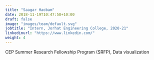 ```yaml
---
title: "Saagar Haobam"
date: 2018-11-19T10:47:58+10:00
draft: false
image: "images/team/default.svg"
jobtitle: "Intern, Jorhat Engineering College, 2020-21"
linkedinurl: "https://www.linkedin.com/"
weight: 4
---
```

CEP Summer Research Fellowship Program (SRFP), Data visualization
